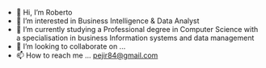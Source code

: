 - 👋 Hi, I’m Roberto
- 👀 I’m interested in Business Intelligence & Data Analyst 
- 🌱 I’m currently studying a Professional degree in Computer Science with a specialisation in business Information systems and data management
- 💞️ I’m looking to collaborate on ...
- 📫 How to reach me  ... pejir84@gmail.com

<!---
PeJiR/PeJiR is a ✨ special ✨ repository because its `README.md` (this file) appears on your GitHub profile.
You can click the Preview link to take a look at your changes.
--->

